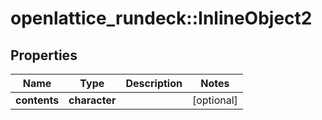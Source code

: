# openlattice_rundeck::InlineObject2

## Properties
Name | Type | Description | Notes
------------ | ------------- | ------------- | -------------
**contents** | **character** |  | [optional] 


